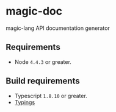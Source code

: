 # magic-doc
magic-lang API documentation generator

## Requirements
* Node `4.4.3` or greater.

## Build requirements
* Typescript `1.8.10` or greater.
* [Typings](https://github.com/typings/typings)
